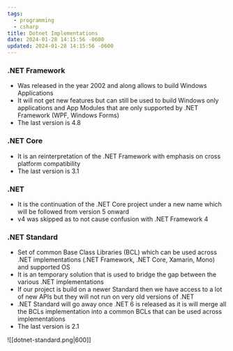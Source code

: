 ```yaml
---
tags:
  - programming
  - csharp
title: Dotnet Implementations
date: 2024-01-28 14:15:56 -0600
updated: 2024-01-28 14:15:56 -0600
---
```


### .NET Framework

* Was released in the year 2002 and along allows to build Windows Applications
* It will not get new features but can still be used to build Windows only applications and App Modules that are only supported by .NET Framework (WPF, Windows Forms)
* The last version is 4.8

### .NET Core

* It is an reinterpretation of the .NET Framework with emphasis on cross platform compatibility
* The last version is 3.1

### .NET

* It is the continuation of the .NET Core project under a new name which will be followed from version 5 onward
* v4 was skipped as to not cause confusion with .NET Framework 4

### .NET Standard

* Set of common Base Class Libraries (BCL) which can be used across .NET implementations (.NET Framework, .NET Core, Xamarin, Mono) and supported OS
* It is an temporary solution that is used to bridge the gap between the various .NET implementations
* If our project is build on a newer Standard then we have access to a lot of new APIs but they will not run on very old versions of .NET
* .NET Standard will go away once .NET 6 is released as it is will merge all the BCLs implementation into a common BCLs that can be used across implementations
* The last version is 2.1

![[dotnet-standard.png|600]]
